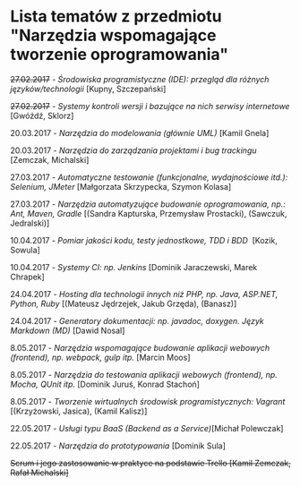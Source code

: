 # Lista tematów z przedmiotu "Narzędzia wspomagające tworzenie oprogramowania"

~~27.02.2017~~ - *Środowiska programistyczne (IDE): przegląd dla różnych języków/technologii* [Kupny, Szczepański]

~~27.02.2017~~ - *Systemy kontroli wersji i bazujące na nich serwisy internetowe* [Gwóźdź, Sklorz]

20.03.2017 - *Narzędzia do modelowania (głównie UML)* [Kamil Gnela]

20.03.2017 - *Narzędzia do zarządzania projektami i bug trackingu* [Zemczak, Michalski]

27.03.2017 - *Automatyczne testowanie (funkcjonalne, wydajnościowe itd.): Selenium, JMeter* [Małgorzata Skrzypecka, Szymon Kolasa]

27.03.2017 - *Narzędzia automatyzujące budowanie oprogramowania, np.: Ant, Maven, Gradle* [(Sandra Kapturska, Przemysław Prostacki), (Sawczuk, Jedralski)]

10.04.2017 - *Pomiar jakości kodu, testy jednostkowe, TDD i BDD*  [Kozik, Sowula]

10.04.2017 - *Systemy CI: np. Jenkins* [Dominik Jaraczewski, Marek Chrapek]

24.04.2017 - *Hosting dla technologii innych niż PHP, np. Java, ASP.NET, Python, Ruby* [(Mateusz Jędrzejek, Jakub Grzęda), (Banasz)]

24.04.2017 - *Generatory dokumentacji: np. javadoc, doxygen. Język Markdown (MD)*  [Dawid Nosal]

8.05.2017 - *Narzędzia wspomagające budowanie aplikacji webowych (frontend), np. webpack, gulp itp.* [Marcin Moos]

8.05.2017 - *Narzędzia do testowania aplikacji webowych (frontend), np. Mocha, QUnit itp.* [Dominik Juruś, Konrad Stachoń] 

8.05.2017 - *Tworzenie wirtualnych środowisk programistycznych: Vagrant* [(Krzyżowski, Jasica), (Kamil Kalisz)]

22.05.2017 - *Usługi typu BaaS (Backend as a Service)*[Michał Polewczak]

22.05.2017 - *Narzędzia do prototypowania* [Dominik Sula]

~~Scrum i jego zastosowanie w praktyce na podstawie Trello [Kamil Zemczak, Rafał Michalski]~~


